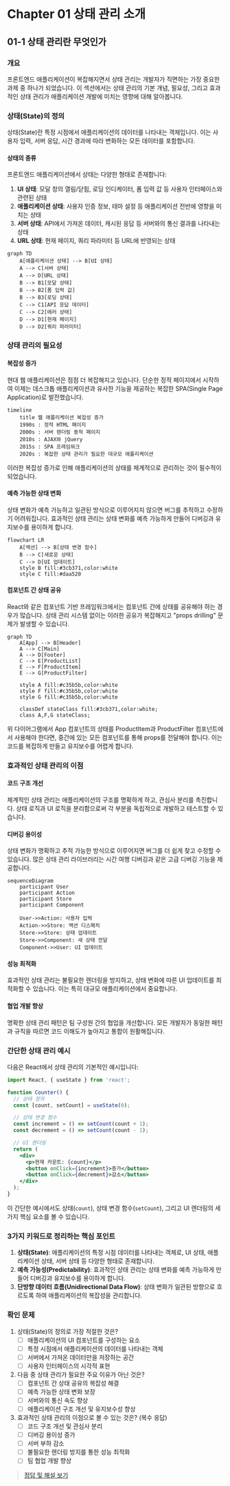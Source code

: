 # Chapter 01 상태 관리 소개

## 01-1 상태 관리란 무엇인가

### 개요
프론트엔드 애플리케이션이 복잡해지면서 상태 관리는 개발자가 직면하는 가장 중요한 과제 중 하나가 되었습니다. 이 섹션에서는 상태 관리의 기본 개념, 필요성, 그리고 효과적인 상태 관리가 애플리케이션 개발에 미치는 영향에 대해 알아봅니다.

### 상태(State)의 정의

상태(State)란 특정 시점에서 애플리케이션의 데이터를 나타내는 객체입니다. 이는 사용자 입력, 서버 응답, 시간 경과에 따라 변화하는 모든 데이터를 포함합니다.

#### 상태의 종류

프론트엔드 애플리케이션에서 상태는 다양한 형태로 존재합니다:

1. **UI 상태**: 모달 창의 열림/닫힘, 로딩 인디케이터, 폼 입력 값 등 사용자 인터페이스와 관련된 상태
2. **애플리케이션 상태**: 사용자 인증 정보, 테마 설정 등 애플리케이션 전반에 영향을 미치는 상태
3. **서버 상태**: API에서 가져온 데이터, 캐시된 응답 등 서버와의 통신 결과를 나타내는 상태
4. **URL 상태**: 현재 페이지, 쿼리 파라미터 등 URL에 반영되는 상태

```mermaid
graph TD
    A[애플리케이션 상태] --> B[UI 상태]
    A --> C[서버 상태]
    A --> D[URL 상태]
    B --> B1[모달 상태]
    B --> B2[폼 입력 값]
    B --> B3[로딩 상태]
    C --> C1[API 응답 데이터]
    C --> C2[에러 상태]
    D --> D1[현재 페이지]
    D --> D2[쿼리 파라미터]
```

### 상태 관리의 필요성

#### 복잡성 증가

현대 웹 애플리케이션은 점점 더 복잡해지고 있습니다. 단순한 정적 페이지에서 시작하여 이제는 데스크톱 애플리케이션과 유사한 기능을 제공하는 복잡한 SPA(Single Page Application)로 발전했습니다.

```mermaid
timeline
    title 웹 애플리케이션 복잡성 증가
    1990s : 정적 HTML 페이지
    2000s : 서버 렌더링 동적 페이지
    2010s : AJAX와 jQuery
    2015s : SPA 프레임워크
    2020s : 복잡한 상태 관리가 필요한 대규모 애플리케이션
```

이러한 복잡성 증가로 인해 애플리케이션의 상태를 체계적으로 관리하는 것이 필수적이 되었습니다.

#### 예측 가능한 상태 변화

상태 변화가 예측 가능하고 일관된 방식으로 이루어지지 않으면 버그를 추적하고 수정하기 어려워집니다. 효과적인 상태 관리는 상태 변화를 예측 가능하게 만들어 디버깅과 유지보수를 용이하게 합니다.

```mermaid
flowchart LR
    A[액션] --> B[상태 변경 함수]
    B --> C[새로운 상태]
    C --> D[UI 업데이트]
    style B fill:#3cb371,color:white
    style C fill:#daa520
```

#### 컴포넌트 간 상태 공유

React와 같은 컴포넌트 기반 프레임워크에서는 컴포넌트 간에 상태를 공유해야 하는 경우가 많습니다. 상태 관리 시스템 없이는 이러한 공유가 복잡해지고 "props drilling" 문제가 발생할 수 있습니다.

```mermaid
graph TD
    A[App] --> B[Header]
    A --> C[Main]
    A --> D[Footer]
    C --> E[ProductList]
    E --> F[ProductItem]
    E --> G[ProductFilter]
    
    style A fill:#c35b5b,color:white
    style F fill:#c35b5b,color:white
    style G fill:#c35b5b,color:white
    
    classDef stateClass fill:#3cb371,color:white;
    class A,F,G stateClass;
```

위 다이어그램에서 App 컴포넌트의 상태를 ProductItem과 ProductFilter 컴포넌트에서 사용해야 한다면, 중간에 있는 모든 컴포넌트를 통해 props를 전달해야 합니다. 이는 코드를 복잡하게 만들고 유지보수를 어렵게 합니다.

### 효과적인 상태 관리의 이점

#### 코드 구조 개선

체계적인 상태 관리는 애플리케이션의 구조를 명확하게 하고, 관심사 분리를 촉진합니다. 상태 로직과 UI 로직을 분리함으로써 각 부분을 독립적으로 개발하고 테스트할 수 있습니다.

#### 디버깅 용이성

상태 변화가 명확하고 추적 가능한 방식으로 이루어지면 버그를 더 쉽게 찾고 수정할 수 있습니다. 많은 상태 관리 라이브러리는 시간 여행 디버깅과 같은 고급 디버깅 기능을 제공합니다.

```mermaid
sequenceDiagram
    participant User
    participant Action
    participant Store
    participant Component
    
    User->>Action: 사용자 입력
    Action->>Store: 액션 디스패치
    Store->>Store: 상태 업데이트
    Store->>Component: 새 상태 전달
    Component->>User: UI 업데이트
```

#### 성능 최적화

효과적인 상태 관리는 불필요한 렌더링을 방지하고, 상태 변화에 따른 UI 업데이트를 최적화할 수 있습니다. 이는 특히 대규모 애플리케이션에서 중요합니다.

#### 협업 개발 향상

명확한 상태 관리 패턴은 팀 구성원 간의 협업을 개선합니다. 모든 개발자가 동일한 패턴과 규칙을 따르면 코드 이해도가 높아지고 통합이 원활해집니다.

### 간단한 상태 관리 예시

다음은 React에서 상태 관리의 기본적인 예시입니다:

```jsx
import React, { useState } from 'react';

function Counter() {
  // 상태 정의
  const [count, setCount] = useState(0);

  // 상태 변경 함수
  const increment = () => setCount(count + 1);
  const decrement = () => setCount(count - 1);

  // UI 렌더링
  return (
    <div>
      <p>현재 카운트: {count}</p>
      <button onClick={increment}>증가</button>
      <button onClick={decrement}>감소</button>
    </div>
  );
}
```

이 간단한 예시에서도 상태(`count`), 상태 변경 함수(`setCount`), 그리고 UI 렌더링의 세 가지 핵심 요소를 볼 수 있습니다.

### 3가지 키워드로 정리하는 핵심 포인트
1. **상태(State)**: 애플리케이션의 특정 시점 데이터를 나타내는 객체로, UI 상태, 애플리케이션 상태, 서버 상태 등 다양한 형태로 존재합니다.
2. **예측 가능성(Predictability)**: 효과적인 상태 관리는 상태 변화를 예측 가능하게 만들어 디버깅과 유지보수를 용이하게 합니다.
3. **단방향 데이터 흐름(Unidirectional Data Flow)**: 상태 변화가 일관된 방향으로 흐르도록 하여 애플리케이션의 복잡성을 관리합니다.

### 확인 문제
1. 상태(State)의 정의로 가장 적절한 것은?
    - [ ] 애플리케이션의 UI 컴포넌트를 구성하는 요소
    - [ ] 특정 시점에서 애플리케이션의 데이터를 나타내는 객체
    - [ ] 서버에서 가져온 데이터만을 저장하는 공간
    - [ ] 사용자 인터페이스의 시각적 표현

2. 다음 중 상태 관리가 필요한 주요 이유가 아닌 것은?
    - [ ] 컴포넌트 간 상태 공유의 복잡성 해결
    - [ ] 예측 가능한 상태 변화 보장
    - [ ] 서버와의 통신 속도 향상
    - [ ] 애플리케이션 구조 개선 및 유지보수성 향상

3. 효과적인 상태 관리의 이점으로 볼 수 있는 것은? (복수 응답)
    - [ ] 코드 구조 개선 및 관심사 분리
    - [ ] 디버깅 용이성 증가
    - [ ] 서버 부하 감소
    - [ ] 불필요한 렌더링 방지를 통한 성능 최적화
    - [ ] 팀 협업 개발 향상

> [정답 및 해설 보기](../answers_and_explanations.md#01-1-상태-관리란-무엇인가)

